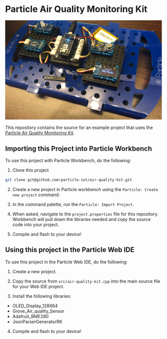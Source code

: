 # Particle Air Quality Monitoring Kit

![](assets/10-solution.png)

This repository contains the source for an example project that uses the [Particle Air Quality Monitoring Kit](https://part.cl/air-quality-kit).

## Importing this Project into Particle Workbench

To use this project with Particle Workbench, do the following:

1. Clone this project

```bash
git clone git@github.com:particle-iot/air-quality-kit.git
```

2. Create a new project in Particle workbench using the `Particle: Create new project` command.

3. In the command palette, run the `Particle: Import Project`.

4. When asked, navigate to the `project.properties` file for this repository. Workbench will pull down the libraries needed and copy the source code into your project.

5. Compile and flash to your device!

## Using this project in the Particle Web IDE

To use this project in the Particle Web IDE, do the following:

1. Create a new project.

2. Copy the source from `src/air-quality-kit.cpp` into the main source file for your Web IDE project.

3. Install the following libraries:

  - OLED_Display_128X64
  - Grove_Air_quality_Sensor
  - Adafruit_BME280
  - JsonParserGeneratorRK

4. Compile and flash to your device!